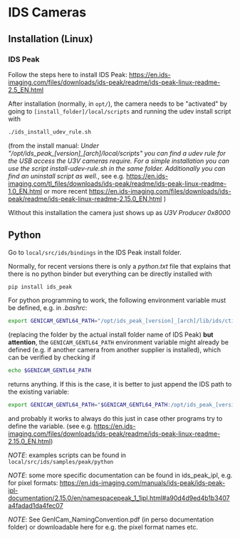 # IDS Cameras

## Installation (Linux)


### IDS Peak

Follow the steps here to install IDS Peak:
https://en.ids-imaging.com/files/downloads/ids-peak/readme/ids-peak-linux-readme-2.5_EN.html

After installation (normally, in `opt/`), the camera needs to be "activated" by going to
`[install_folder]/local/scripts` and running the udev install script with
```bash
./ids_install_udev_rule.sh
```
(from the install manual:
*Under "/opt/ids_peak_[version]_[arch]/local/scripts" you can find a udev rule for the USB access the U3V cameras require. For a simple installation you can use the script install-udev-rule.sh in the same folder. Additionally you can find an uninstall script as well.*, see e.g. 
https://en.ids-imaging.com/tl_files/downloads/ids-peak/readme/ids-peak-linux-readme-1.0_EN.html
or more recent
https://en.ids-imaging.com/files/downloads/ids-peak/readme/ids-peak-linux-readme-2.15.0_EN.html
)

Without this installation the camera just shows up as *U3V Producer 0x8000*


## Python

Go to `local/src/ids/bindings` in the IDS Peak install folder.

Normally, for recent versions there is only a *python.txt* file that explains that there is no python binder but everything can be directly installed with
```bash
pip install ids_peak
```

For python programming to work, the following environment variable must be defined, e.g. in *.bashrc*:
```bash
export GENICAM_GENTL64_PATH="/opt/ids_peak_[version]_[arch]/lib/ids/cti"
```
(replacing the folder by the actual install folder name of IDS Peak)
**but attention**, the `GENICAM_GENTL64_PATH` environment variable might already be defined
(e.g. if another camera from another supplier is installed),
which can be verified by checking if
```bash
echo $GENICAM_GENTL64_PATH
```
returns anything. 
If this is the case, it is better to just append the IDS path to the existing variable:
```bash
export GENICAM_GENTL64_PATH="$GENICAM_GENTL64_PATH:/opt/ids_peak_[version]_[arch]/lib/ids/cti"
```
and probably it works to always do this just in case other programs try to define the variable.
(see e.g. https://en.ids-imaging.com/files/downloads/ids-peak/readme/ids-peak-linux-readme-2.15.0_EN.html)

*NOTE*: examples scripts can be found in `local/src/ids/samples/peak/python`

*NOTE*: some more specific documentation can be found in ids_peak_ipl, e.g. for pixel formats:
https://en.ids-imaging.com/manuals/ids-peak/ids-peak-ipl-documentation/2.15.0/en/namespacepeak_1_1ipl.html#a90d4d9ed4b1b3407a4fadad1da4fec07

*NOTE*: See GenICam_NamingConvention.pdf (in perso documentation folder) or downloadable here
for e.g. the pixel format names etc.
